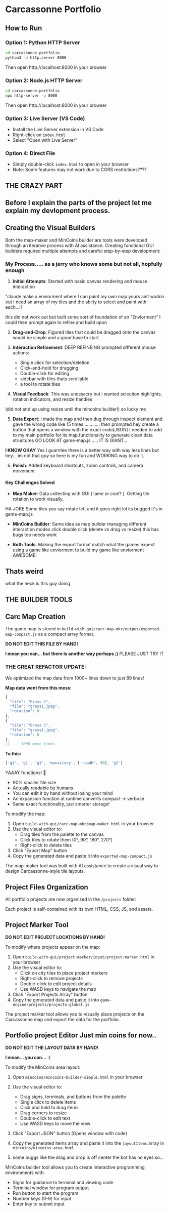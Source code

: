 # Carcassonne Portfolio

## How to Run

### Option 1: Python HTTP Server
```bash
cd carcassonne-portfolio
python3 -m http.server 8000
```
Then open http://localhost:8000 in your browser

### Option 2: Node.js HTTP Server
```bash
cd carcassonne-portfolio
npx http-server -p 8000
```
Then open http://localhost:8000 in your browser

### Option 3: Live Server (VS Code)
- Install the Live Server extension in VS Code
- Right-click on `index.html`
- Select "Open with Live Server"

### Option 4: Direct File
- Simply double-click `index.html` to open in your browser
- Note: Some features may not work due to CORS restrictions????






## THE CRAZY PART

## Before I explain the parts of the project let me explain my devlopment process.

## Creating the Visual Builders 

Both the map-maker and MinCoins builder are tools were developed through an iterative process with AI assistance. Creating functional GUI builders required multiple attempts and careful step-by-step development:

### My Process..... as a jerry who knows some but not all, hopfully enough 



1. **Initial Attempts**: Started with basic canvas rendering and mouse interaction 

"claude make a enviorment where I can paint my own map yours aint workin out I need an array of my tiles and the abilty to select and paint with each...!!

this did not work out but built some sort of foundation of an "Enviorment" I could then prompt again to refine and build upon 


2. **Drag-and-Drop**: Figured tiles that could be dragged onto the canvas would be simple and a good base to start 



3. **Interaction Refinement**: DEEP REFINEING prompted different mouse actions:
   - Single click for selection/deletion
   - Click-and-hold for dragging
   - Double-click for editing
   - sidebar with tiles thats scrollable 
   - a tool to rotate tiles 



4. **Visual Feedback**: This was unessacry but i wanted selection highlights, rotation indicators, and resize handles

(did not end up using resize until the mincoins builder!) so lucky me

5. **Data Export**: I made the map and then dug through inspect element and gave the wrong code like 15 times............. then prompted hey  create a button that opens a window with the exact code(JSON) I needed to add to my main portfolio for its map.functionality to generate clean data structures
GO LOOK AT game-map.js ..... IT IS GIANT... 




**I KNOW OKAY**
 Yes I guarntee there is a better way with way less lines but hey....im not that guy so here is my fun and WORKING way to do it.




6. **Polish**: Added keyboard shortcuts, zoom controls, and camera movement

#### Key Challenges Solved
- **Map Maker**: Data collecting with GUI 
( lame or cool? ). Getting tile rotation to work visually. 
 
 HA JOKE Some tiles you say rotate left and it goes right lol its bugged it's in game-map.js

- **MinCoins Builder**: Same idea as map builder managing different interaction modes click double click  (delete vs drag vs resize) this has bugs too needs work 

- **Both Tools**: Making the export format match what the games expect using a game like enviorment to build my game like enviorment AWESOME! 


## Thats weird
 what the heck is this guy doing




## THE BUILDER TOOLS


## Carc Map Creation

The game map is stored in `build-with-gui/carc-map-mkr/output/exported-map-compact.js` as a compact array format.

**DO NOT EDIT THIS FILE BY HAND!**

**I mean you can... but there is another way perhaps ;)** PLEASE JUST TRY IT 

### THE GREAT REFACTOR UPDATE:
We optimized the map data from 1000+ lines down to just 89 lines! 

**Map data went from this mess:**
```javascript
{
  "tile": "Grass 1",
  "file": "grass1.jpeg", 
  "rotation": 0
},
{
  "tile": "Grass 1",
  "file": "grass1.jpeg",
  "rotation": 0  
},
// ... 1000 more times
```

**To this:**
```javascript
['g1', 'g1', 'g1', 'monastery', ['roadH', 90], 'g2']
```

YAAAY functions! 🎉
- 90% smaller file size
- Actually readable by humans
- You can edit it by hand without losing your mind
- An expansion function at runtime converts compact → verbose
- Same exact functionality, just smarter storage!

To modify the map:
1. Open `build-with-gui/carc-map-mkr/map-maker.html` in your browser
2. Use the visual editor to:
   - Drag tiles from the palette to the canvas
   - Click tiles to rotate them (0°, 90°, 180°, 270°)
   - Right-click to delete tiles
3. Click "Export Map" button
4. Copy the generated data and paste it into `exported-map-compact.js`

The map-maker tool was built with AI assistance to create a visual way to design Carcassonne-style tile layouts.








## Project Files Organization

All portfolio projects are now organized in the `/projects` folder:

Each project is self-contained with its own HTML, CSS, JS, and assets.

## Project Marker Tool

**DO NOT EDIT PROJECT LOCATIONS BY HAND!**

To modify where projects appear on the map:
1. Open `build-with-gui/project-marker/input/project-marker.html` in your browser
2. Use the visual editor to:
   - Click on city tiles to place project markers
   - Right-click to remove projects
   - Double-click to edit project details
   - Use WASD keys to navigate the map
3. Click "Export Projects Array" button
4. Copy the generated data and paste it into `game-engine/projects/projects-global.js`

The project marker tool allows you to visually place projects on the Carcassonne map and export the data for the portfolio.

## Portfolio project Editor Just min coins for now..

**DO NOT EDIT THE LAYOUT DATA BY HAND!**

**I mean... you can...** :( 

To modify the MinCoins area layout:
1. Open `mincoins/mincoins-builder-simple.html` in your browser

2. Use the visual editor to:
   - Drag signs, terminals, and buttons from the palette
   - Single click to delete items
   - Click and hold to drag items
   - Drag corners to resize
   - Double-click to edit text
   - Use WASD keys to move the view

3. Click "Export JSON" button (Opens window with code)

4. Copy the generated items array and paste it into the `layoutItems` array in `mincoins/mincoins-area.html`

5. some buggs like the drag and drop is off center the bot has no eyes so...

MinCoins builder tool allows you to create interactive programming environments with:
- Signs for guidance to terminal and viewing code
- Terminal window for program output
- Run button to start the program
- Number keys (0-9) for input
- Enter key to submit input



